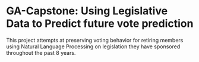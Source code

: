 # GA-Capstone: Using Legislative Data to Predict future vote prediction

This project attempts at preserving voting behavior for retiring members using Natural Language Processing on legislation they have sponsored throughout the past 8 years.